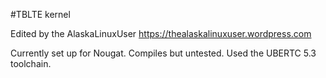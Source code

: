 #TBLTE kernel

Edited by the AlaskaLinuxUser
https://thealaskalinuxuser.wordpress.com

Currently set up for Nougat. Compiles but untested. Used the UBERTC 5.3 toolchain.
